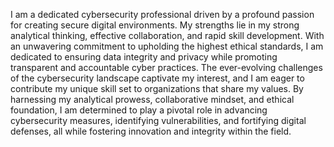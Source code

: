 
I am a dedicated cybersecurity professional driven by a profound passion for creating secure digital environments. My strengths lie in my strong analytical thinking, effective collaboration, and rapid skill development. With an unwavering commitment to upholding the highest ethical standards, I am dedicated to ensuring data integrity and privacy while promoting transparent and accountable cyber practices. The ever-evolving challenges of the cybersecurity landscape captivate my interest, and I am eager to contribute my unique skill set to organizations that share my values. By harnessing my analytical prowess, collaborative mindset, and ethical foundation, I am determined to play a pivotal role in advancing cybersecurity measures, identifying vulnerabilities, and fortifying digital defenses, all while fostering innovation and integrity within the field.
